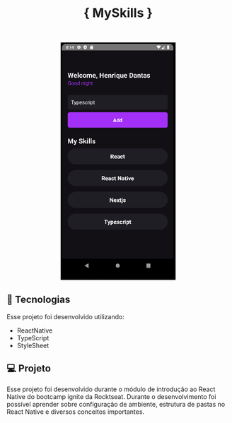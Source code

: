 <h1 align="center">
{ MySkills }
</h1>

<br>

<p align="center">
  <img alt="loog" src="description.png" object-fit="cover" >
</p>

## 🚀 Tecnologias

Esse projeto foi desenvolvido utilizando:

- ReactNative
- TypeScript
- StyleSheet

## 💻 Projeto

Esse projeto foi desenvolvido durante o módulo de introdução ao React Native do bootcamp ignite da Rocktseat. Durante o desenvolvimento foi possível aprender sobre configuração de ambiente, estrutura de pastas no React Native e diversos conceitos importantes.
